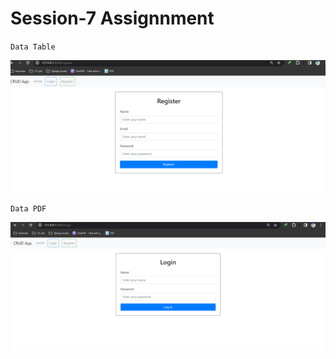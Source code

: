 # Session-7 Assignnment

`Data Table`

![1](https://github.com/Zayed-Rahat/crudProductLaravel/blob/main/UI_SS/Register.png)

`Data PDF`

![2](https://github.com/Zayed-Rahat/crudProductLaravel/blob/main/UI_SS/Login.png)

